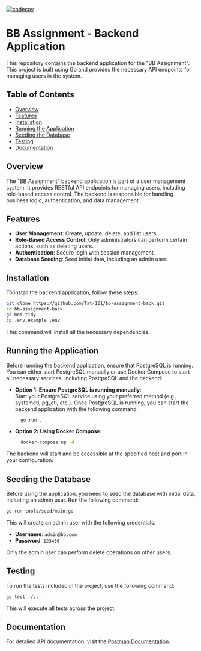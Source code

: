 [![codecov](https://codecov.io/github/Tat-101/bb-assignment-back/graph/badge.svg?token=A6A0INM06I)](https://codecov.io/github/Tat-101/bb-assignment-back)

# BB Assignment - Backend Application

This repository contains the backend application for the "BB Assignment". This project is built using Go and provides the necessary API endpoints for managing users in the system.

## Table of Contents

- [Overview](#overview)
- [Features](#features)
- [Installation](#installation)
- [Running the Application](#running-the-application)
- [Seeding the Database](#seeding-the-database)
- [Testing](#testing)
- [Documentation](#documentation)

## Overview

The "BB Assignment" backend application is part of a user management system. It provides RESTful API endpoints for managing users, including role-based access control. The backend is responsible for handling business logic, authentication, and data management.

## Features

- **User Management**: Create, update, delete, and list users.
- **Role-Based Access Control**: Only administrators can perform certain actions, such as deleting users.
- **Authentication**: Secure login with session management.
- **Database Seeding**: Seed initial data, including an admin user.

## Installation

To install the backend application, follow these steps:

```bash
git clone https://github.com/Tat-101/bb-assignment-back.git
cd bb-assignment-back
go mod tidy
cp .env.example .env
```

This command will install all the necessary dependencies.

## Running the Application

Before running the backend application, ensure that PostgreSQL is running. You can either start PostgreSQL manually or use Docker Compose to start all necessary services, including PostgreSQL and the backend:

- **Option 1: Ensure PostgreSQL is running manually**:  
  Start your PostgreSQL service using your preferred method (e.g., systemctl, pg_ctl, etc.). Once PostgreSQL is running, you can start the backend application with the following command:

  ```bash
    go run .
  ```

* **Option 2: Using Docker Compose**:
  ```bash
    docker-compose up -d
  ```

The backend will start and be accessible at the specified host and port in your configuration.

## Seeding the Database

Before using the application, you need to seed the database with initial data, including an admin user. Run the following command:

```bash
go run tools/seed/main.go
```

This will create an admin user with the following credentials:

- **Username**: `admin@bb.com`
- **Password**: `123456`

Only the admin user can perform delete operations on other users.

## Testing

To run the tests included in the project, use the following command:

```bash
go test ./...
```

This will execute all tests across the project.

## Documentation

For detailed API documentation, visit the [Postman Documentation](https://documenter.getpostman.com/view/1837888/2sA3s4mWNC).
